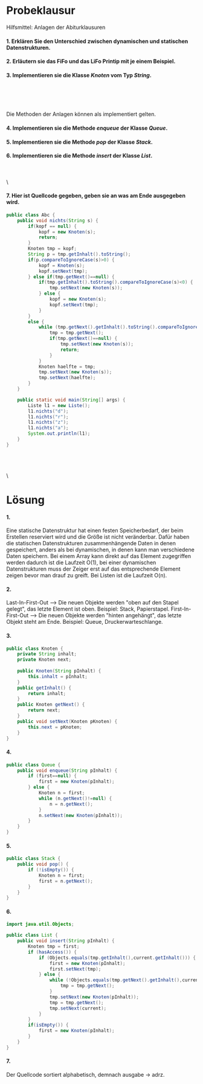 # Probeklausur
Hilfsmittel: Anlagen der Abiturklausuren
#### 1. Erklären Sie den Unterschied zwischen dynamischen und statischen Datenstrukturen.

#### 2. Erläutern sie das FiFo und das LiFo Printip mit je einem Beispiel.

#### 3. Implementieren sie die Klasse _Knoten_ vom Typ _String_.

\
\
\
\
Die Methoden der Anlagen können als implementiert gelten.

#### 4. Implementieren sie die Methode _enqueue_ der Klasse _Queue_.

#### 5. Implementieren sie die Methode _pop_ der Klasse _Stack_.

#### 6. Implementieren sie die Methode _insert_ der Klasse _List_.

\
\
\

#### 7. Hier ist Quellcode gegeben, geben sie an was am Ende ausgegeben wird.
```Java
public class Abc {
    public void nichts(String s) {
        if(kopf == null) {
            kopf = new Knoten(s);
            return;
        }
        Knoten tmp = kopf;
        String p = tmp.getInhalt().toString();
        if(p.compareToIgnoreCase(s)>0) {
            kopf = Knoten(s);
            kopf.setNext(tmp);
        } else if(tmp.getNext()==null) {
            if(tmp.getInhalt().toString().compareToIgnoreCase(s)<0) {
                tmp.setNext(new Knoten(s));
            } else {
                kopf = new Knoten(s);
                kopf.setNext(tmp);
            }
        }
        else {
            while (tmp.getNext().getInhalt().toString().compareToIgnoreCase(s)<=0) {
                tmp = tmp.getNext();
                if(tmp.getNext()==null) {
                    tmp.setNext(new Knoten(s));
                    return;
                }
            }
            Knoten haelfte = tmp;
            tmp.setNext(new Knoten(s));
            tmp.setNext(haelfte);
        }
    }

    public static void main(String[] args) {
        Liste l1 = new Liste();
        l1.nichts("d");
        l1.nichts("r");
        l1.nichts("z");
        l1.nichts("a");
        System.out.println(l1);
    }
}
```
\
\
\
\

# Lösung
#### 1.
Eine statische Datenstruktur hat einen festen Speicherbedarf, der beim Erstellen reserviert wird und die Größe ist nicht veränderbar. Dafür haben die statischen Datenstrukturen zusammenhängende Daten in denen gespeichert, anders als bei dynamischen, in denen kann man verschiedene Daten speichern. Bei einem Array kann direkt auf das Element zugegriffen werden dadurch ist die Laufzeit O(1), bei einer dynamischen Datenstrukturen muss der Zeiger erst auf das entsprechende Element zeigen bevor man drauf zu greift. Bei Listen ist die Laufzeit O(n).

#### 2.
Last-In-First-Out --> Die neuen Objekte werden "oben auf den Stapel gelegt", das letzte Element ist oben. Beispiel: Stack, Papierstapel.
First-In-First-Out --> Die neuen Objekte werden "hinten angehängt", das letzte Objekt steht am Ende. Beispiel: Queue, Druckerwarteschlange.

#### 3.
```Java
public class Knoten {
    private String inhalt;
    private Knoten next;
    
    public Knoten(String pInhalt) {
        this.inhalt = pInhalt;
    }
    public getInhalt() {
        return inhalt;
    }
    public Knoten getNext() {
        return next;
    }
    public void setNext(Knoten pKnoten) {
        this.next = pKnoten;
    }
}
```
#### 4.
```Java
public class Queue {
    public void enqueue(String pInhalt) {
        if (first==null) {
            first = new Knoten(pInhalt);
        } else {
            Knoten n = first;
            while (n.getNext()!=null) {
                n = n.getNext();
            }
            n.setNext(new Knoten(pInhalt));
        }
    }
}
```
#### 5.
```Java
public class Stack {
    public void pop() {
        if (!isEmpty()) {
            Knoten n = first;
            first = n.getNext();
        }
    }
}
```
#### 6.

```Java
import java.util.Objects;

public class List {
    public void insert(String pInhalt) {
        Knoten tmp = first;
        if (hasAccess()) {
            if (Objects.equals(tmp.getInhalt(),current.getInhalt())) {
                first = new Knoten(pInhalt);
                first.setNext(tmp);
            } else {
                while (!Objects.equals(tmp.getNext().getInhalt(),current.getInhalt())) {
                    tmp = tmp.getNext();
                }
                tmp.setNext(new Knoten(pInhalt));
                tmp = tmp.getNext();
                tmp.setNext(current);
            }
        }
        if(isEmpty()) {
            first = new Knoten(pInhalt);
        }
    }
}
```
#### 7.
Der Quellcode sortiert alphabetisch, demnach ausgabe -> adrz.



